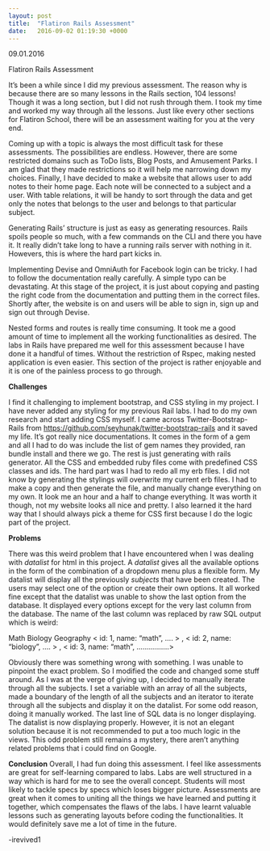 ```yaml
---
layout: post
title:  "Flatiron Rails Assessment"
date:   2016-09-02 01:19:30 +0000
---
```



09.01.2016

Flatiron Rails Assessment

It’s been a while since I did my previous assessment.  The reason why is because there are so many lessons in the Rails section, 104 lessons!  Though it was a long section, but I did not rush through them.  I took my time and worked my way through all the lessons.  Just like every other sections for Flatiron School, there will be an assessment waiting for you at the very end.

Coming up with a topic is always the most difficult task for these assessments.  The possibilities are endless.  However, there are some restricted domains such as ToDo lists, Blog Posts, and Amusement Parks.  I am glad that they made restrictions so it will help me narrowing down my choices.  Finally, I have decided to make a website that allows user to add notes to their home page.  Each note will be connected to a subject and a user.  With table relations, it will be handy to sort through the data and get only the notes that belongs to the user and belongs to that particular subject.

Generating Rails’ structure is just as easy as generating resources.  Rails spoils people so much, with a few commands on the CLI and there you have it.  It really didn’t take long to have a running rails server with nothing in it.  Howevers, this is where the hard part kicks in.  

Implementing Devise and OmniAuth for Facebook login can be tricky.  I had to follow the documentation really carefully.  A simple typo can be devastating.  At this stage of the project, it is just about copying and pasting the right code from the documentation and putting them in the correct files.  Shortly after, the website is on and users will be able to sign in, sign up and sign out through Devise.  

Nested forms and routes is really time consuming.  It took me a good amount of time to implement all the working functionalities as desired.  The labs in Rails have prepared me well for this assessment because I have done it a handful of times.  Without the restriction of Rspec, making nested application is even easier.  This section of the project is rather enjoyable and it is one of the painless process to go through.

**Challenges**

I find it challenging to implement bootstrap, and CSS styling in my project.  I have never added any styling for my previous Rail labs.  I had to do my own research and start adding CSS myself.  I came across Twitter-Bootstrap-Rails from https://github.com/seyhunak/twitter-bootstrap-rails and it saved my life.  It’s got really nice documentations.  It comes in the form of a gem and all I had to do was include the list of gem names they provided, ran bundle install and there we go.  The rest is just generating with rails generator.  All the CSS and embedded ruby files come with predefined CSS classes and ids.  The hard part was I had to redo all my erb files.  I did not know by generating the stylings will overwrite my current erb files.  I had to make a copy and then generate the file, and manually change everything on my own.  It look me an hour and a half to change everything.  It was worth it though, not my website looks all nice and pretty.  I also learned it the hard way that I should always pick a theme for CSS first because I do the logic part of the project.

**Problems**

There was this weird problem that I have encountered when I was dealing with *datalist* for html in this project.  A *datalist* gives all the available options in the form of the combination of a dropdown menu plus a flexible form.  My datalist will display all the previously *subjects* that have been created.  The users may select one of the option or create their own options.  It all worked fine except that the datalist was unable to show the last option from the database.  It displayed every options except for the very last column from the database.  The name of the last column was replaced by raw SQL output which is weird:

Math
Biology
Geography
< id: 1, name: “math”, …. > , < id: 2, name: “biology”, …. > , < id: 3, name: “math”, …………….>

Obviously there was something wrong with something.  I was unable to pinpoint the exact problem.  So I modified the code and changed some stuff around.  As I was at the verge of giving up, I decided to manually iterate through all the subjects.  I set a variable with an array of all the subjects, made a boundary of the length of all the subjects and an iterator to iterate through all the subjects and display it on the datalist.  For some odd reason, doing it manually worked.  The last line of SQL data is no longer displaying.  The datalist is now displaying properly.  However, it is not an elegant solution because it is not recommended to put a too much logic in the views.  This odd problem still remains a mystery, there aren’t anything related problems that i could find on Google.

**Conclusion**
Overall, I had fun doing this assessment.  I feel like assessments are great for self-learning compared to labs.  Labs are well structured in a way which is hard for me to see the overall concept.  Students will most likely to tackle specs by specs which loses bigger picture.  Assessments are great when it comes to uniting all the things we have learned and putting it together, which compensates the flaws of the labs.  I have learnt valuable lessons such as generating layouts before coding the functionalities.  It would definitely save me a lot of time in the future.

-irevived1
